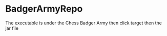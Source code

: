 # BadgerArmyRepo

The executable is under the Chess Badger Army then click target then the jar file
